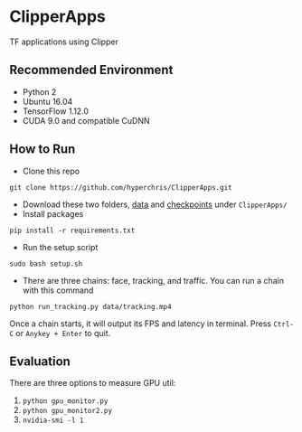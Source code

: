 # ClipperApps
TF applications using Clipper 

## Recommended Environment
- Python 2
- Ubuntu 16.04
- TensorFlow 1.12.0
- CUDA 9.0 and compatible CuDNN

## How to Run
- Clone this repo 
```
git clone https://github.com/hyperchris/ClipperApps.git
```
- Download these two folders, [data](https://drive.google.com/drive/folders/1M8Ct0H1IdYKnmA-PFU87st_Un0e9rWws?usp=sharing) and [checkpoints](https://drive.google.com/drive/folders/1KInJxEvzH6eppyBDEWdhHp3GFVpN26DT?usp=sharing) under ```ClipperApps/```
- Install packages
```
pip install -r requirements.txt
```
- Run the setup script 
```
sudo bash setup.sh
```
- There are three chains: face, tracking, and traffic. You can run a chain with this command
```
python run_tracking.py data/tracking.mp4
```
Once a chain starts, it will output its FPS and latency in terminal. Press ```Ctrl-C``` or ```Anykey + Enter``` to quit. 

## Evaluation
There are three options to measure GPU util:
1. ```python gpu_monitor.py```
2. ```python gpu_monitor2.py```
3. ```nvidia-smi -l 1```
